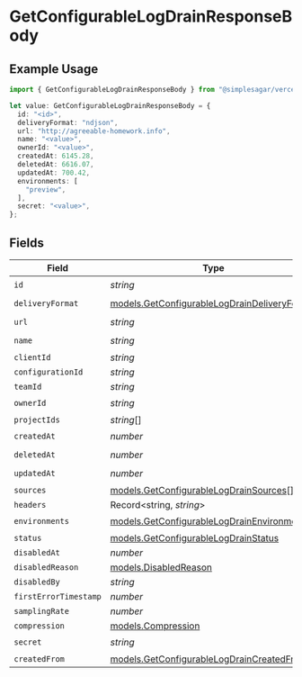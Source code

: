 # GetConfigurableLogDrainResponseBody

## Example Usage

```typescript
import { GetConfigurableLogDrainResponseBody } from "@simplesagar/vercel/models/getconfigurablelogdrainop.js";

let value: GetConfigurableLogDrainResponseBody = {
  id: "<id>",
  deliveryFormat: "ndjson",
  url: "http://agreeable-homework.info",
  name: "<value>",
  ownerId: "<value>",
  createdAt: 6145.28,
  deletedAt: 6616.07,
  updatedAt: 700.42,
  environments: [
    "preview",
  ],
  secret: "<value>",
};
```

## Fields

| Field                                                                                              | Type                                                                                               | Required                                                                                           | Description                                                                                        |
| -------------------------------------------------------------------------------------------------- | -------------------------------------------------------------------------------------------------- | -------------------------------------------------------------------------------------------------- | -------------------------------------------------------------------------------------------------- |
| `id`                                                                                               | *string*                                                                                           | :heavy_check_mark:                                                                                 | N/A                                                                                                |
| `deliveryFormat`                                                                                   | [models.GetConfigurableLogDrainDeliveryFormat](../models/getconfigurablelogdraindeliveryformat.md) | :heavy_check_mark:                                                                                 | N/A                                                                                                |
| `url`                                                                                              | *string*                                                                                           | :heavy_check_mark:                                                                                 | N/A                                                                                                |
| `name`                                                                                             | *string*                                                                                           | :heavy_check_mark:                                                                                 | N/A                                                                                                |
| `clientId`                                                                                         | *string*                                                                                           | :heavy_minus_sign:                                                                                 | N/A                                                                                                |
| `configurationId`                                                                                  | *string*                                                                                           | :heavy_minus_sign:                                                                                 | N/A                                                                                                |
| `teamId`                                                                                           | *string*                                                                                           | :heavy_minus_sign:                                                                                 | N/A                                                                                                |
| `ownerId`                                                                                          | *string*                                                                                           | :heavy_check_mark:                                                                                 | N/A                                                                                                |
| `projectIds`                                                                                       | *string*[]                                                                                         | :heavy_minus_sign:                                                                                 | N/A                                                                                                |
| `createdAt`                                                                                        | *number*                                                                                           | :heavy_check_mark:                                                                                 | N/A                                                                                                |
| `deletedAt`                                                                                        | *number*                                                                                           | :heavy_check_mark:                                                                                 | N/A                                                                                                |
| `updatedAt`                                                                                        | *number*                                                                                           | :heavy_check_mark:                                                                                 | N/A                                                                                                |
| `sources`                                                                                          | [models.GetConfigurableLogDrainSources](../models/getconfigurablelogdrainsources.md)[]             | :heavy_minus_sign:                                                                                 | N/A                                                                                                |
| `headers`                                                                                          | Record<string, *string*>                                                                           | :heavy_minus_sign:                                                                                 | N/A                                                                                                |
| `environments`                                                                                     | [models.GetConfigurableLogDrainEnvironments](../models/getconfigurablelogdrainenvironments.md)[]   | :heavy_check_mark:                                                                                 | N/A                                                                                                |
| `status`                                                                                           | [models.GetConfigurableLogDrainStatus](../models/getconfigurablelogdrainstatus.md)                 | :heavy_minus_sign:                                                                                 | N/A                                                                                                |
| `disabledAt`                                                                                       | *number*                                                                                           | :heavy_minus_sign:                                                                                 | N/A                                                                                                |
| `disabledReason`                                                                                   | [models.DisabledReason](../models/disabledreason.md)                                               | :heavy_minus_sign:                                                                                 | N/A                                                                                                |
| `disabledBy`                                                                                       | *string*                                                                                           | :heavy_minus_sign:                                                                                 | N/A                                                                                                |
| `firstErrorTimestamp`                                                                              | *number*                                                                                           | :heavy_minus_sign:                                                                                 | N/A                                                                                                |
| `samplingRate`                                                                                     | *number*                                                                                           | :heavy_minus_sign:                                                                                 | N/A                                                                                                |
| `compression`                                                                                      | [models.Compression](../models/compression.md)                                                     | :heavy_minus_sign:                                                                                 | N/A                                                                                                |
| `secret`                                                                                           | *string*                                                                                           | :heavy_check_mark:                                                                                 | N/A                                                                                                |
| `createdFrom`                                                                                      | [models.GetConfigurableLogDrainCreatedFrom](../models/getconfigurablelogdraincreatedfrom.md)       | :heavy_minus_sign:                                                                                 | N/A                                                                                                |